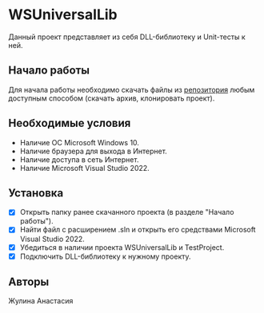# WSUniversalLib
Данный проект представляет из себя DLL-библиотеку и Unit-тесты к ней.

## Начало работы
Для начала работы необходимо скачать файлы из [репозитория](https://github.com/zutilda/WSUniversalLib) любым доступным способом (скачать архив, клонировать проект).

## Необходимые условия
- Наличие ОС Microsoft Windows 10.
- Наличие браузера для выхода в Интернет.
- Наличие доступа в сеть Интернет.
- Наличие Microsoft Visual Studio 2022.

## Установка
- [x] Открыть папку ранее скачанного проекта (в разделе "Начало работы").
- [x] Найти файл с расширением .sln и открыть его средствами Microsoft Visual Studio 2022.
- [x] Убедиться в наличии проекта WSUniversalLib и TestProject.
- [x] Подключить DLL-библиотеку к нужному проекту.

## Авторы
Жулина Анастасия
